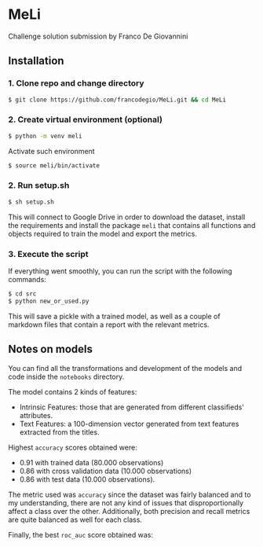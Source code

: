 # MeLi

Challenge solution submission by Franco De Giovannini

## Installation
### 1. Clone repo and change directory

```bash
$ git clone https://github.com/francodegio/MeLi.git && cd MeLi
```

### 2. Create virtual environment (optional)
```bash
$ python -m venv meli
```
Activate such environment
```bash
$ source meli/bin/activate
```

### 2. Run setup.sh
```bash
$ sh setup.sh
```
This will connect to Google Drive in order to download the dataset,
install the requirements and install the package `meli` that contains
all functions and objects required to train the model and export the metrics.

### 3. Execute the script
If everything went smoothly, you can run the script with the following commands:
```bash
$ cd src
$ python new_or_used.py
```
This will save a pickle with a trained model, as well as a couple of markdown files
that contain a report with the relevant metrics.

## Notes on models
You can find all the transformations and development of the models and code
inside the `notebooks` directory.

The model contains 2 kinds of features:
- Intrinsic Features: those that are generated from different classifieds' attributes.
- Text Features: a 100-dimension vector generated from text features extracted from
the titles.

Highest `accuracy` scores obtained were:
- 0.91 with trained data (80.000 observations)
- 0.86 with cross validation data (10.000 observations)
- 0.86 with test data (10.000 observations).

The metric used was `accuracy` since the dataset was fairly balanced and to my understanding,
there are not any kind of issues that disproportionally affect a class over the other.
Additionally, both precision and recall metrics are quite balanced as well for each class.

Finally, the best `roc_auc` score obtained was: